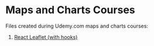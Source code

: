 # Maps and Charts Courses

Files created during Udemy.com maps and charts courses:

1. [React Leaflet (with hooks)](https://www.udemy.com/course/react-leaflet-with-hooks)
